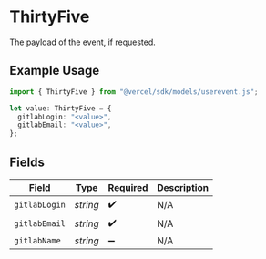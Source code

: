 # ThirtyFive

The payload of the event, if requested.

## Example Usage

```typescript
import { ThirtyFive } from "@vercel/sdk/models/userevent.js";

let value: ThirtyFive = {
  gitlabLogin: "<value>",
  gitlabEmail: "<value>",
};
```

## Fields

| Field              | Type               | Required           | Description        |
| ------------------ | ------------------ | ------------------ | ------------------ |
| `gitlabLogin`      | *string*           | :heavy_check_mark: | N/A                |
| `gitlabEmail`      | *string*           | :heavy_check_mark: | N/A                |
| `gitlabName`       | *string*           | :heavy_minus_sign: | N/A                |